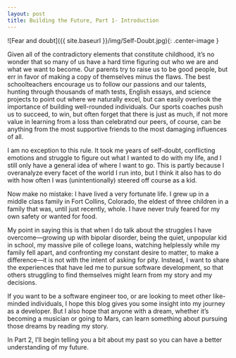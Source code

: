 ```yaml
---
layout: post
title: Building the Future, Part 1- Introduction
---
```

![Fear and doubt]({{ site.baseurl }}/img/Self-Doubt.jpg){: .center-image }

Given all of the contradictory elements that constitute childhood, it’s no wonder that so many of us have a hard time figuring out who we are and what we want to become. Our parents try to raise us to be good people, but err in favor of making a copy of themselves minus the flaws. The best schoolteachers encourage us to follow our passions and our talents, hunting through thousands of math tests, English essays, and science projects to point out where we naturally excel, but can easily overlook the importance of building well-rounded individuals. Our sports coaches push us to succeed, to win, but often forget that there is just as much, if not more value in learning from a loss than celebratnd our peers, of course, can be anything from the most supportive friends to the most damaging influences of all.  
  
I am no exception to this rule. It took me years of self-doubt, conflicting emotions and struggle to figure out what I wanted to do with my life, and I still only have a general idea of where I want to go. This is partly because I overanalyze every facet of the world I run into, but I think it also has to do with how often I was (unintentionally) steered off course as a kid.  
  
Now make no mistake: I have lived a very fortunate life. I grew up in a middle class family in Fort Collins, Colorado, the eldest of three children in a family that was, until just recently, whole. I have never truly feared for my own safety or wanted for food.  
  
My point in saying this is that when I do talk about the struggles I have overcome—growing up with bipolar disorder, being the quiet, unpopular kid in school, my massive pile of college loans, watching helplessly while my family fell apart, and confronting my constant desire to matter, to make a difference—it is not with the intent of asking for pity. Instead, I want to share the experiences that have led me to pursue software development, so that others struggling to find themselves might learn from my story and my decisions.  
  
If you want to be a software engineer too, or are looking to meet other like-minded individuals, I hope this blog gives you some insight into my journey as a developer. But I also hope that anyone with a dream, whether it’s becoming a musician or going to Mars, can learn something about pursuing those dreams by reading my story.  
  
In Part 2, I’ll begin telling you a bit about my past so you can have a better understanding of my future.